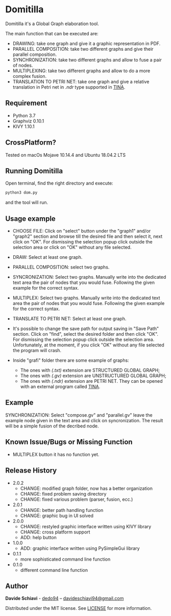 # Domitilla
Domitilla it's a Global Graph elaboration tool.

The main function that can be executed are: 

- DRAWING: take one graph and give it a graphic representation in PDF.
- PARALLEL COMPOSITION: take two different graphs and give their parallel composition. 
- SYNCHRONIZATION: take two different graphs and allow to fuse a pair of nodes. 
- MULTIPLEXING: take two different graphs and allow to do a more complex fusion.
- TRANSLATION TO PETRI NET: take one graph and give a relative translation in Petri net in _.ndr_ type supported in [TINA](http://projects.laas.fr/tina/download.php).

## Requirement
- Python 3.7
- Graphviz 0.10.1
- KIVY 1.10.1

## CrossPlatform?

Tested on macOs Mojave 10.14.4 and Ubuntu 18.04.2 LTS

## Running Domitilla

Open terminal, find the right directory and execute:
```sh
python3 dom.py
```
and the tool will run.

## Usage example

- CHOOSE FILE: Click on "select" button under the "graph1" and/or "graph2" section and browse till the desired file and then select it, next click on "OK".
For dismissing the selection popup click outside the selection area or click on "OK" without any file selected. 

- DRAW: Select at least one graph.

- PARALLEL COMPOSITION: select two graphs.

- SYNCRONIZATION: Select two graphs. Manually write into the dedicated text area the pair of nodes that you would fuse. Following the given example for the correct syntax.

- MULTIPLEX: Select two graphs. Manually write into the dedicated text area the pair of nodes that you would fuse. Following the given example for the correct syntax.
 
- TRANSLATE TO PETRI NET: Select at least one graph.

- It's possible to change the save path for output saving in "Save Path" section. Click on "find", select the desired folder and then click "OK". 
For dismissing the selection popup click outside the selection area. Unfortunately, at the moment,  if you click "OK" without any file selected the program will crash. 

- Inside "grafi" folder there are some example of graphs:
    * The ones with _(.txt)_ extension are STRUCTURED GLOBAL GRAPH; 
    * The ones with _(.gv)_ extension are UNSTRUCTURED GLOBAL GRAPH;
    * The ones with _(.ndr)_ extension are PETRI NET. They can be opened with an external program called [TINA](http://projects.laas.fr/tina/download.php).

## Example

SYNCHRONIZATION: Select "compose.gv" and "parallel.gv" leave the example node given in the text area and click on syncronization. The result will be a simple fusion of the decribed node.

## Known Issue/Bugs or Missing Function 

- MULTIPLEX button it has no function yet.

## Release History

* 2.0.2
    * CHANGE: modified graph folder, now has a better organization
    * CHANGE: fixed problem saving directory
    * CHANGE: fixed various problem (parser, fusion, ecc.)
* 2.0.1
    * CHANGE: better path handling function
    * CHANGE: graphic bug in UI solved
* 2.0.0
    * CHANGE: restyled graphic interface written using KIVY library
    * CHANGE: cross platform support
    * ADD: help button 
* 1.0.0
    * ADD: graphic interface written using PySimpleGui library
* 0.1.1
    * more sophisticated command line function
* 0.1.0
    * different command line function

## Author
**Davide Schiavi** - [dedo94](https://github.com/dedo94) – davideschiavi94@gmail.com

Distributed under the MIT license. See [LICENSE](LICENSE) for more information.

